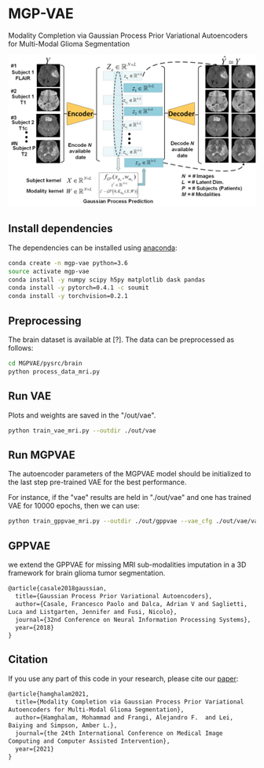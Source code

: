 # MGP-VAE
Modality Completion via Gaussian Process Prior Variational Autoencoders for Multi-Modal Glioma Segmentation

![](https://github.com/hamghalam/MGP-VAE/blob/main/overview_v3.png)




## Install dependencies

The dependencies can be installed using [anaconda](https://www.anaconda.com/download/):

```bash
conda create -n mgp-vae python=3.6
source activate mgp-vae
conda install -y numpy scipy h5py matplotlib dask pandas
conda install -y pytorch=0.4.1 -c soumit
conda install -y torchvision=0.2.1
```

## Preprocessing

The brain dataset is available at [?].
The data can be preprocessed as follows:

```bash
cd MGPVAE/pysrc/brain
python process_data_mri.py
```

## Run VAE

Plots and weights are saved in the "/out/vae".

```bash
python train_vae_mri.py --outdir ./out/vae
```

## Run MGPVAE
The autoencoder parameters of the MGPVAE model should be initialized to the last step pre-trained VAE for the best performance. 

For instance, if the "vae" results are held in "./out/vae" and one has trained VAE for 10000 epochs, then we can use:

```bash
python train_gppvae_mri.py --outdir ./out/gppvae --vae_cfg ./out/vae/vae.cfg.p --vae_weights ./out/vae/weights.09900.pt
```





## GPPVAE
we extend the GPPVAE for missing MRI sub-modalities imputation in a 3D framework for brain glioma tumor segmentation.
```
@article{casale2018gaussian,
  title={Gaussian Process Prior Variational Autoencoders},
  author={Casale, Francesco Paolo and Dalca, Adrian V and Saglietti, Luca and Listgarten, Jennifer and Fusi, Nicolo},
  journal={32nd Conference on Neural Information Processing Systems},
  year={2018}
}
```

## Citation

If you use any part of this code in your research, please cite our [paper](?):

```
@article{hamghalam2021,
  title={Modality Completion via Gaussian Process Prior Variational Autoencoders for Multi-Modal Glioma Segmentation},
  author={Hamghalam, Mohammad and Frangi, Alejandro F.  and Lei, Baiying and Simpson, Amber L.},
  journal={the 24th International Conference on Medical Image Computing and Computer Assisted Intervention},
  year={2021}
}
```
